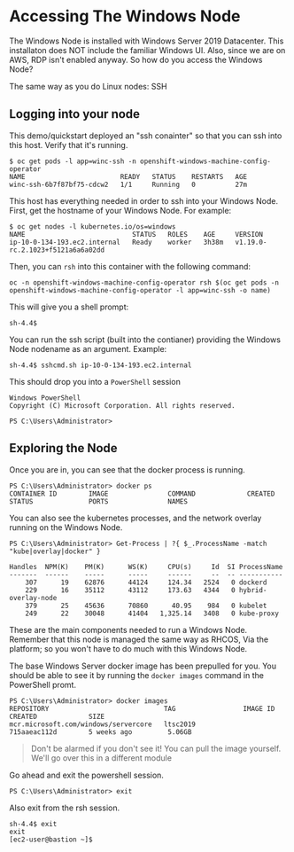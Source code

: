# Accessing The Windows Node

The Windows Node is installed with Windows Server 2019 Datacenter. This installaton does NOT include the familiar Windows UI. Also, since we are on AWS, RDP isn't enabled anyway. So how do you access the Windows Node?

The same way as you do Linux nodes: SSH

## Logging into your node

This demo/quickstart deployed an "ssh conainter" so that you can ssh into this host. Verify that it's running.

```shell
$ oc get pods -l app=winc-ssh -n openshift-windows-machine-config-operator
NAME                        READY   STATUS    RESTARTS   AGE
winc-ssh-6b7f87bf75-cdcw2   1/1     Running   0          27m
```


This host has everything needed in order to ssh into your Windows Node. First, get the hostname of your Windows Node. For example:

```shell
$ oc get nodes -l kubernetes.io/os=windows
NAME                           STATUS   ROLES    AGE     VERSION
ip-10-0-134-193.ec2.internal   Ready    worker   3h38m   v1.19.0-rc.2.1023+f5121a6a6a02dd
```

Then, you can `rsh` into this container with the following command:

```shell
oc -n openshift-windows-machine-config-operator rsh $(oc get pods -n openshift-windows-machine-config-operator -l app=winc-ssh -o name)
```

This will give you a shell prompt:

```shell
sh-4.4$
```

You can run the ssh script (built into the contianer) providing the Windows Node nodename as an argument. Example:

```shell
sh-4.4$ sshcmd.sh ip-10-0-134-193.ec2.internal
```

This should drop you into a `PowerShell` session

```shell
Windows PowerShell
Copyright (C) Microsoft Corporation. All rights reserved.

PS C:\Users\Administrator>
```

## Exploring the Node

Once you are in, you can see that the docker process is running.

```shell
PS C:\Users\Administrator> docker ps
CONTAINER ID        IMAGE               COMMAND             CREATED             STATUS              PORTS               NAMES 
```

You can also see the kubernetes processes, and the network overlay running on the Windows Node.

```shell
PS C:\Users\Administrator> Get-Process | ?{ $_.ProcessName -match "kube|overlay|docker" } 

Handles  NPM(K)    PM(K)      WS(K)     CPU(s)     Id  SI ProcessName
-------  ------    -----      -----     ------     --  -- -----------
    307      19    62876      44124     124.34   2524   0 dockerd
    229      16    35112      43112     173.63   4344   0 hybrid-overlay-node
    379      25    45636      70860      40.95    984   0 kubelet
    249      22    30048      41404   1,325.14   3408   0 kube-proxy
```

These are the main components needed to run a Windows Node. Remember that this node is managed the same way as RHCOS, Via the platform; so you won't have to do much with this Windows Node.

The base Windows Server docker image has been prepulled for you. You should be able to see it by running the `docker images` command in the PowerShell promt.

```shell
PS C:\Users\Administrator> docker images
REPOSITORY                             TAG                 IMAGE ID            CREATED             SIZE   
mcr.microsoft.com/windows/servercore   ltsc2019            715aaeac112d        5 weeks ago         5.06GB
```

> Don't be alarmed if you don't see it! You can pull the image yourself. We'll go over this in a different module

Go ahead and exit the powershell session.

```shell
PS C:\Users\Administrator> exit
```

Also exit from the rsh session.

```shell
sh-4.4$ exit
exit
[ec2-user@bastion ~]$
```